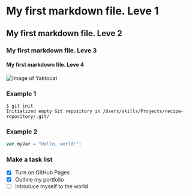 # My first markdown file. Leve 1
## My first markdown file. Leve 2
### My first markdown file. Leve 3
#### My first markdown file. Leve 4

![Image of Yaktocat](https://octodex.github.com/images/yaktocat.png)

### Example 1
```
$ git init
Initialized empty Git repository in /Users/skills/Projects/recipe-repository/.git/
```

### Example 2
``` javascript
var myVar = "Hello, world!";
```

### Make a task list
- [x] Turn on GitHub Pages
- [x] Outline my portfolio
- [ ] Introduce myself to the world
